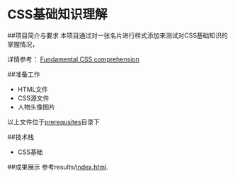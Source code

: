 # CSS基础知识理解

##项目简介与要求
本项目通过对一张名片进行样式添加来测试对CSS基础知识的掌握情况，

详情参考：
[Fundamental CSS comprehension](https://developer.mozilla.org/en-US/docs/Learn/CSS/Introduction_to_CSS/Fundamental_CSS_comprehension)

##准备工作
- HTML文件
- CSS源文件
- 人物头像图片

以上文件位于[prerequsites](prerequisites)目录下

##技术栈
- CSS基础

##成果展示
参考results/[index.html](https://litaooooo.github.io/CSS-Projects/pro1-Fundamental%20CSS%20comprehension/results/index.html).